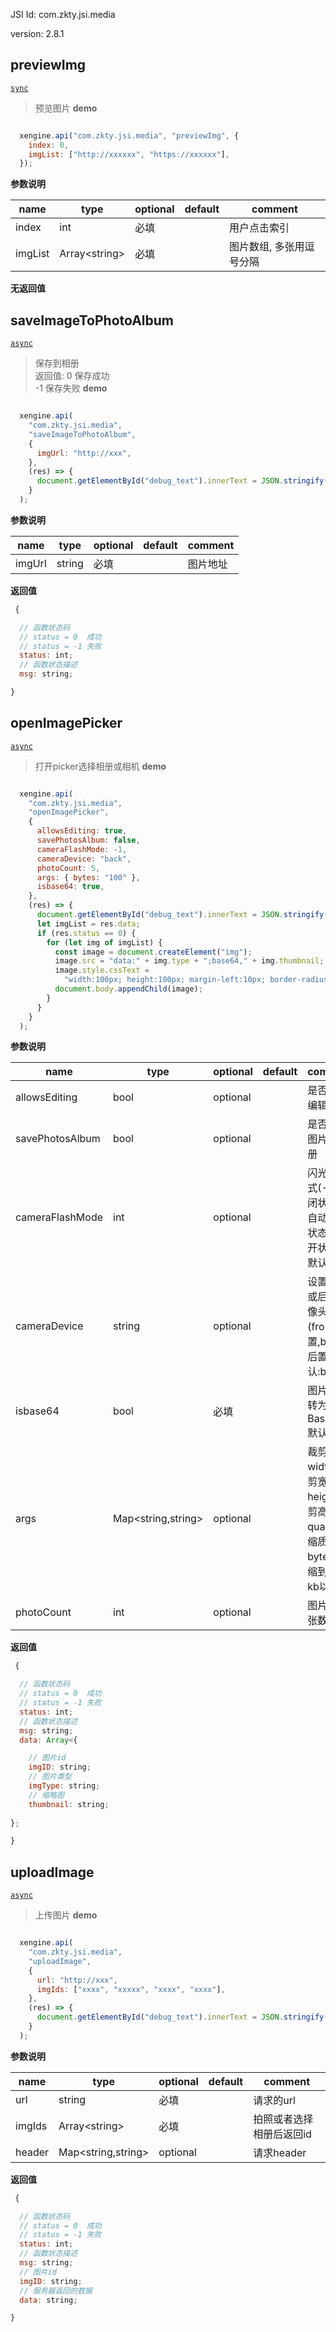 

JSI Id: com.zkty.jsi.media

version: 2.8.1



## previewImg
[`sync`](/docs/modules/模块-规范?id=jsi-调用)
> 预览图片
**demo**
``` js

  xengine.api("com.zkty.jsi.media", "previewImg", {
    index: 0,
    imgList: ["http://xxxxxx", "https://xxxxxx"],
  });

``` 

**参数说明**

| name                        | type      | optional | default   | comment  |
| --------------------------- | --------- | -------- | --------- |--------- |
| index | int | 必填 |  | 用户点击索引 |
| imgList | Array\<string\> | 必填 |  | 图片数组, 多张用逗号分隔 |
**无返回值**



## saveImageToPhotoAlbum
[`async`](/docs/modules/模块-规范?id=jsi-调用)
> 保存到相册<br>返回值: 0 保存成功<br>-1 保存失败
**demo**
``` js

  xengine.api(
    "com.zkty.jsi.media",
    "saveImageToPhotoAlbum",
    {
      imgUrl: "http://xxx",
    },
    (res) => {
      document.getElementById("debug_text").innerText = JSON.stringify(res);
    }
  );

``` 

**参数说明**

| name                        | type      | optional | default   | comment  |
| --------------------------- | --------- | -------- | --------- |--------- |
| imgUrl | string | 必填 |  | 图片地址 |
**返回值**
``` js
 {

  // 函数状态码
  // status = 0  成功
  // status = -1 失败
  status: int;
  // 函数状态描述
  msg: string;

}
``` 



## openImagePicker
[`async`](/docs/modules/模块-规范?id=jsi-调用)
> 打开picker选择相册或相机
**demo**
``` js

  xengine.api(
    "com.zkty.jsi.media",
    "openImagePicker",
    {
      allowsEditing: true,
      savePhotosAlbum: false,
      cameraFlashMode: -1,
      cameraDevice: "back",
      photoCount: 5,
      args: { bytes: "100" },
      isbase64: true,
    },
    (res) => {
      document.getElementById("debug_text").innerText = JSON.stringify(res);
      let imgList = res.data;
      if (res.status == 0) {
        for (let img of imgList) {
          const image = document.createElement("img");
          image.src = "data:" + img.type + ";base64," + img.thumbnail;
          image.style.cssText =
            "width:100px; height:100px; margin-left:10px; border-radius:10px;";
          document.body.appendChild(image);
        }
      }
    }
  );

``` 

**参数说明**

| name                        | type      | optional | default   | comment  |
| --------------------------- | --------- | -------- | --------- |--------- |
| allowsEditing | bool | optional |  | 是否允许编辑 |
| savePhotosAlbum | bool | optional |  | 是否保存图片到相册 |
| cameraFlashMode | int | optional |  | 闪光灯模式(-1:关闭状态,0:自动开关状态,1:打开状态),默认:-1 |
| cameraDevice | string | optional |  | 设置前置或后置摄像头(front:前置,back:后置),默认:back |
| isbase64 | bool | 必填 |  | 图片是否转为Base64,默认:true |
| args | Map\<string,string\> | optional |  | 裁剪参数 width:裁剪宽度; height:裁剪高度; quality:压缩质量; bytes:压缩到多少kb以内; |
| photoCount | int | optional |  | 图片选择张数 |
**返回值**
``` js
 {

  // 函数状态码
  // status = 0  成功
  // status = -1 失败
  status: int;
  // 函数状态描述
  msg: string;
  data: Array<{

    // 图片id
    imgID: string;
    // 图片类型
    imgType: string;
    // 缩略图
    thumbnail: string;
  
};

}
``` 



## uploadImage
[`async`](/docs/modules/模块-规范?id=jsi-调用)
> 上传图片
**demo**
``` js

  xengine.api(
    "com.zkty.jsi.media",
    "uploadImage",
    {
      url: "http://xxx",
      imgIds: ["xxxx", "xxxxx", "xxxx", "xxxx"],
    },
    (res) => {
      document.getElementById("debug_text").innerText = JSON.stringify(res);
    }
  );

``` 

**参数说明**

| name                        | type      | optional | default   | comment  |
| --------------------------- | --------- | -------- | --------- |--------- |
| url | string | 必填 |  | 请求的url |
| imgIds | Array\<string\> | 必填 |  | 拍照或者选择相册后返回id |
| header | Map\<string,string\> | optional |  | 请求header |
**返回值**
``` js
 {

  // 函数状态码
  // status = 0  成功
  // status = -1 失败
  status: int;
  // 函数状态描述
  msg: string;
  // 图片id
  imgID: string;
  // 服务器返回的数据
  data: string;

}
``` 


    
